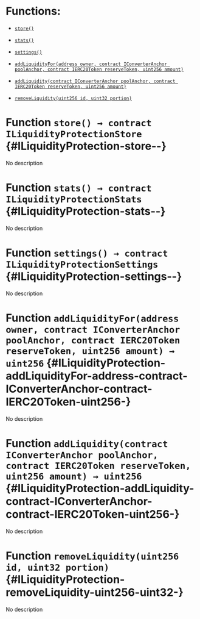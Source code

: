 # Functions:

- [`store()`](#ILiquidityProtection-store--)

- [`stats()`](#ILiquidityProtection-stats--)

- [`settings()`](#ILiquidityProtection-settings--)

- [`addLiquidityFor(address owner, contract IConverterAnchor poolAnchor, contract IERC20Token reserveToken, uint256 amount)`](#ILiquidityProtection-addLiquidityFor-address-contract-IConverterAnchor-contract-IERC20Token-uint256-)

- [`addLiquidity(contract IConverterAnchor poolAnchor, contract IERC20Token reserveToken, uint256 amount)`](#ILiquidityProtection-addLiquidity-contract-IConverterAnchor-contract-IERC20Token-uint256-)

- [`removeLiquidity(uint256 id, uint32 portion)`](#ILiquidityProtection-removeLiquidity-uint256-uint32-)

# Function `store() → contract ILiquidityProtectionStore` {#ILiquidityProtection-store--}

No description

# Function `stats() → contract ILiquidityProtectionStats` {#ILiquidityProtection-stats--}

No description

# Function `settings() → contract ILiquidityProtectionSettings` {#ILiquidityProtection-settings--}

No description

# Function `addLiquidityFor(address owner, contract IConverterAnchor poolAnchor, contract IERC20Token reserveToken, uint256 amount) → uint256` {#ILiquidityProtection-addLiquidityFor-address-contract-IConverterAnchor-contract-IERC20Token-uint256-}

No description

# Function `addLiquidity(contract IConverterAnchor poolAnchor, contract IERC20Token reserveToken, uint256 amount) → uint256` {#ILiquidityProtection-addLiquidity-contract-IConverterAnchor-contract-IERC20Token-uint256-}

No description

# Function `removeLiquidity(uint256 id, uint32 portion)` {#ILiquidityProtection-removeLiquidity-uint256-uint32-}

No description
